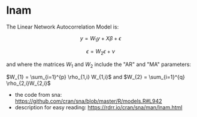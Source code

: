 # lnam

The Linear Network Autocorrelation Model is:

$$ y = W_{1} y + X \beta + \epsilon $$

$$ \epsilon = W_{2} \epsilon + \nu $$

and where the matrices $W_{1}$ and $W_{2}$ include the "AR" and "MA" parameters:

$W_{1} = \sum_{i=1}^{p} \rho_{1,i} W_{1,i}$ and $W_{2} = \sum_{i=1}^{q} \rho_{2,i}W_{2,i}$

  * the code from sna: https://github.com/cran/sna/blob/master/R/models.R#L942
  * description for easy reading: https://rdrr.io/cran/sna/man/lnam.html
